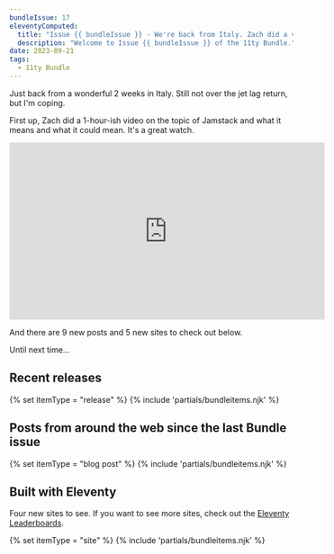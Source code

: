 ```yaml
---
bundleIssue: 17
eleventyComputed:
  title: "Issue {{ bundleIssue }} - We're back from Italy. Zach did a video panel on Jamstack. Oh, and 9 posts and 5 sites for you to check out."
  description: "Welcome to Issue {{ bundleIssue }} of the 11ty Bundle."
date: 2023-09-21
tags:
  - 11ty Bundle
---
```


Just back from a wonderful 2 weeks in Italy. Still not over the jet lag return, but I'm coping.

First up, Zach did a 1-hour-ish video on the topic of Jamstack and what it means and what it could mean. It's a great watch.

<iframe style="display:block; margin:0 auto 1em auto;" width="560" height="315" src="https://www.youtube.com/embed/xVmKdCi-Gpo?si=evHqS2NQFeK7smZh" title="YouTube video player" frameborder="0" allow="accelerometer; autoplay; clipboard-write; encrypted-media; gyroscope; picture-in-picture; web-share" allowfullscreen></iframe>

And there are 9 new posts and 5 new sites to check out below.

Until next time...

<div id="releases"></div>

## Recent releases

{% set itemType = "release" %}
{% include 'partials/bundleitems.njk' %}

<div id="newposts"></div>

## Posts from around the web since the last Bundle issue

{% set itemType = "blog post" %}
{% include 'partials/bundleitems.njk' %}

<div id="sites"></div>

## Built with Eleventy

Four new sites to see. If you want to see more sites, check out the [Eleventy Leaderboards](https://www.11ty.dev/speedlify/).

{% set itemType = "site" %}
{% include 'partials/bundleitems.njk' %}
